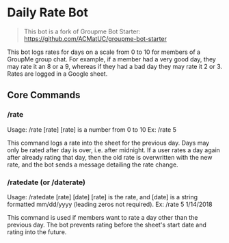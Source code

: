 # Daily Rate Bot
> This bot is a fork of Groupme Bot Starter: https://github.com/ACMatUC/groupme-bot-starter

This bot logs rates for days on a scale from 0 to 10 for members of a GroupMe group chat. For example, if a member had a very good day, they may rate it an 8 or a 9, whereas if they had a bad day they may rate it 2 or 3. Rates are logged in a Google sheet.

## Core Commands

### /rate

Usage: /rate [rate]
[rate] is a number from 0 to 10
Ex: /rate 5

This command logs a rate into the sheet for the previous day. Days may only be rated after day is over, i.e. after midnight. If a user rates a day again after already rating that day, then the old rate is overwritten with the new rate, and the bot sends a message detailing the rate change.

### /ratedate (or /daterate)

Usage: /ratedate [rate] [date]
[rate] is the rate, and [date] is a string formatted mm/dd/yyyy (leading zeros not required).
Ex: /rate 5 1/14/2018 

This command is used if members want to rate a day other than the previous day. The bot prevents rating before the sheet's start date and rating into the future.
